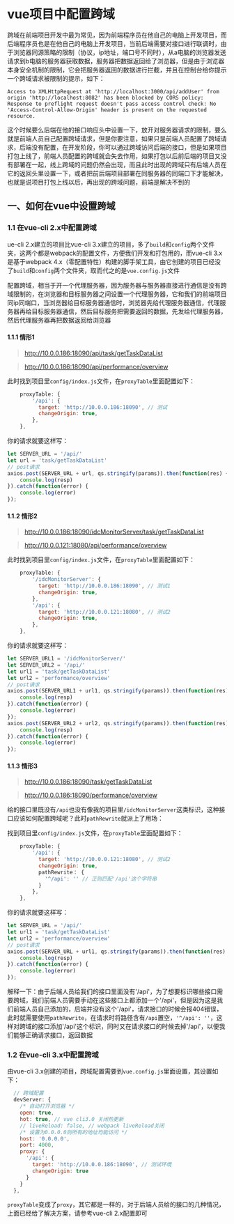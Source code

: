 # vue项目中配置跨域

跨域在前端项目开发中最为常见，因为前端程序员在他自己的电脑上开发项目，而后端程序员也是在他自己的电脑上开发项目，当前后端需要对接口进行联调时，由于浏览器同源策略的限制（协议，ip地址，端口号不同时），从a电脑的浏览器发送请求到b电脑的服务器获取数据，服务器把数据返回给了浏览器，但是由于浏览器本身安全机制的限制，它会把服务器返回的数据进行拦截，并且在控制台给你提示一个跨域请求被限制的提示，如下：
```
Access to XMLHttpRequest at 'http://localhost:3000/api/addUser' from origin 'http://localhost:8082' has been blocked by CORS policy: Response to preflight request doesn't pass access control check: No 'Access-Control-Allow-Origin' header is present on the requested resource.
```

这个时候要么后端在他的接口响应头中设置一下，放开对服务器请求的限制，要么就是前端人员自己配置跨域请求，但是你要注意，如果只是前端人员配置了跨域请求，后端没有配置，在开发阶段，你可以通过跨域访问后端的接口，但是如果项目打包上线了，前端人员配置的跨域就会失去作用，如果打包以后前后端的项目又没有部署在一起，线上跨域的问题仍然会出现，而且此时出现的跨域只有后端人员在它的返回头里设置一下，或者把前后端项目部署在同服务器的同端口下才能解决，也就是说项目打包上线以后，再出现的跨域问题，前端是解决不到的

## 一、如何在vue中设置跨域

### 1.1 在vue-cli 2.x中配置跨域

ue-cli 2.x建立的项目比vue-cli 3.x建立的项目，多了`build`和`config`两个文件夹，这两个都是webpack的配置文件，方便我们开发和打包用的，而vue-cli 3.x是基于webpack 4.x（零配置特性）构建的脚手架工具，由它创建的项目已经没了`build`和`config`两个文件夹，取而代之的是`vue.config.js`文件

配置跨域，相当于开一个代理服务器，因为服务器与服务器直接进行通信是没有跨域限制的，在浏览器和目标服务器之间设置一个代理服务器，它和我们的前端项目同ip同端口，当浏览器给目标服务器通信时，浏览器先给代理服务器通信，代理服务器再给目标服务器通信，然后目标服务把需要返回的数据，先发给代理服务器，然后代理服务器再把数据返回给浏览器

#### 1.1.1 情形1

> http://10.0.0.186:18090/api/task/getTaskDataList

> http://10.0.0.186:18090/api/performance/overview

此时找到项目里`config/index.js`文件，在`proxyTable`里面配置如下：
```js
    proxyTable: {
        '/api': {
          target: 'http://10.0.0.186:18090', // 测试
          changeOrigin: true,
        },
    },
```
你的请求就要这样写：
```js
let SERVER_URL = '/api/'
let url = 'task/getTaskDataList'
// post请求
axios.post(SERVER_URL + url, qs.stringify(params)).then(function(res) {
    console.log(resp)
}).catch(function(error) {
    console.log(error)
});
```

#### 1.1.2 情形2

> http://10.0.0.186:18090/idcMonitorServer/task/getTaskDataList

> http://10.0.0.121:18080/api/performance/overview

此时找到项目里`config/index.js`文件，在`proxyTable`里面配置如下：
```js
    proxyTable: {
        '/idcMonitorServer': {
          target: 'http://10.0.0.186:18090', // 测试1
          changeOrigin: true,
        },
        '/api': {
          target: 'http://10.0.0.121:18080', // 测试2
          changeOrigin: true,
        },
    },
```
你的请求就要这样写：
```js
let SERVER_URL1 = '/idcMonitorServer/'
let SERVER_URL2 = '/api/'
let url1 = 'task/getTaskDataList'
let url2 = 'performance/overview'
// post请求
axios.post(SERVER_URL1 + url1, qs.stringify(params)).then(function(res) {
    console.log(resp)
}).catch(function(error) {
    console.log(error)
});
axios.post(SERVER_URL2 + url2, qs.stringify(params)).then(function(res) {
    console.log(resp)
}).catch(function(error) {
    console.log(error)
});
```

#### 1.1.3 情形3

> http://10.0.0.186:18090/task/getTaskDataList

> http://10.0.0.186:18090/performance/overview

给的接口里既没有`/api`也没有像我的项目里`/idcMonitorServer`这类标识，这种接口应该如何配置跨域呢？此时`pathRewrite`就派上了用场：

找到项目里`config/index.js`文件，在`proxyTable`里面配置如下：
```js
    proxyTable: {
        '/api': {
          target: 'http://10.0.0.121:18080', // 测试2
          changeOrigin: true,
          pathRewrite： {
            '^/api': '' // 正则匹配'/api'这个字符串
          }
        },
    },
```
你的请求就要这样写：
```js
let SERVER_URL = '/api/'
let url1 = 'task/getTaskDataList'
let url2 = 'performance/overview'
// post请求
axios.post(SERVER_URL + url1, qs.stringify(params)).then(function(res) {
    console.log(resp)
}).catch(function(error) {
    console.log(error)
});
```
解释一下：由于后端人员给我们的接口里面没有'/api'，为了想要标识哪些接口需要跨域，我们前端人员需要手动在这些接口上都添加一个'/api'，但是因为这是我们前端人员自己添加的，后端并没有这个'/api'，请求接口的时候会报404错误，此时就需要使用`pathRewrite`，在请求时将路径含有`/api`置空，`'^/api': ''`，这样对跨域的接口添加'/api'这个标识，同时又在请求接口的时候去掉'/api'，以便我们能够正确请求接口，返回数据

### 1.2 在vue-cli 3.x中配置跨域

由vue-cli 3.x创建的项目，跨域配置需要到`vue.config.js`里面设置，其设置如下：
```js
  // 跨域配置
  devServer: {
    /* 自动打开浏览器 */
    open: true,
    hot: true, // vue cli3.0 关闭热更新
    // liveReload: false, // webpack liveReload关闭
    /* 设置为0.0.0.0则所有的地址均能访问 */
    host: '0.0.0.0',
    port: 4000,
    proxy: {
      '/api': {
        target: 'http://10.0.0.186:18090', // 测试环境
        changeOrigin: true
      }
    }
  },
```
`proxyTable`变成了`proxy`，其它都是一样的，对于后端人员给的接口的几种情况，上面已经给了解决方案，请参考vue-cli 2.x配置即可
